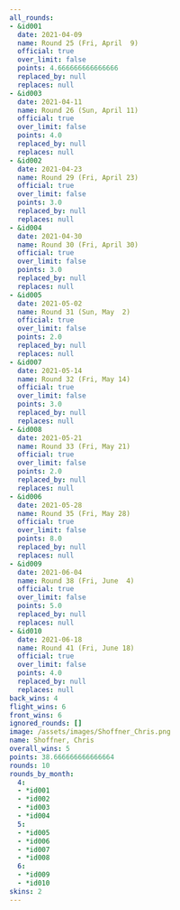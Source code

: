 ```yaml
---
all_rounds:
- &id001
  date: 2021-04-09
  name: Round 25 (Fri, April  9)
  official: true
  over_limit: false
  points: 4.666666666666666
  replaced_by: null
  replaces: null
- &id003
  date: 2021-04-11
  name: Round 26 (Sun, April 11)
  official: true
  over_limit: false
  points: 4.0
  replaced_by: null
  replaces: null
- &id002
  date: 2021-04-23
  name: Round 29 (Fri, April 23)
  official: true
  over_limit: false
  points: 3.0
  replaced_by: null
  replaces: null
- &id004
  date: 2021-04-30
  name: Round 30 (Fri, April 30)
  official: true
  over_limit: false
  points: 3.0
  replaced_by: null
  replaces: null
- &id005
  date: 2021-05-02
  name: Round 31 (Sun, May  2)
  official: true
  over_limit: false
  points: 2.0
  replaced_by: null
  replaces: null
- &id007
  date: 2021-05-14
  name: Round 32 (Fri, May 14)
  official: true
  over_limit: false
  points: 3.0
  replaced_by: null
  replaces: null
- &id008
  date: 2021-05-21
  name: Round 33 (Fri, May 21)
  official: true
  over_limit: false
  points: 2.0
  replaced_by: null
  replaces: null
- &id006
  date: 2021-05-28
  name: Round 35 (Fri, May 28)
  official: true
  over_limit: false
  points: 8.0
  replaced_by: null
  replaces: null
- &id009
  date: 2021-06-04
  name: Round 38 (Fri, June  4)
  official: true
  over_limit: false
  points: 5.0
  replaced_by: null
  replaces: null
- &id010
  date: 2021-06-18
  name: Round 41 (Fri, June 18)
  official: true
  over_limit: false
  points: 4.0
  replaced_by: null
  replaces: null
back_wins: 4
flight_wins: 6
front_wins: 6
ignored_rounds: []
image: /assets/images/Shoffner_Chris.png
name: Shoffner, Chris
overall_wins: 5
points: 38.666666666666664
rounds: 10
rounds_by_month:
  4:
  - *id001
  - *id002
  - *id003
  - *id004
  5:
  - *id005
  - *id006
  - *id007
  - *id008
  6:
  - *id009
  - *id010
skins: 2
---
```

